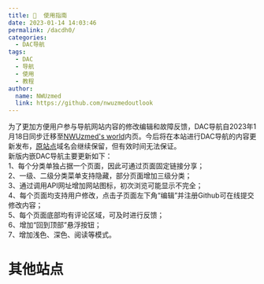 ```yaml
---
title: 📣  使用指南
date: 2023-01-14 14:03:46
permalink: /dacdh0/
categories: 
  - DAC导航
tags: 
  - DAC
  - 导航
  - 使用
  - 教程
author: 
  name: NWUzmed
  link: https://github.com/nwuzmedoutlook
---
```


为了更加方便用户参与导航网站内容的修改编辑和故障反馈，DAC导航自2023年1月18日同步迁移至[NWUzmed's world](https://ccus.cf/dacdh0/)内页。今后将在本站进行DAC导航的内容更新发布，[原站点](https://nwuzmed.ga/)域名会继续保留，但有效时间无法保证。<br>
新版内嵌DAC导航主要更新如下：<br>
1、每个分类单独占据一个页面，因此可通过页面固定链接分享；<br>
2、一级、二级分类菜单支持隐藏，部分页面增加三级分类；<br>
3、通过调用API网址增加网站图标，初次浏览可能显示不完全；<br>
4、每个页面均支持用户修改，点击子页面左下角“编辑”并注册Github可在线提交修改内容；<br>
5、每个页面底部均有评论区域，可及时进行反馈；<br>
6、增加“回到顶部”悬浮按钮；<br>
7、增加浅色、深色、阅读等模式。

<!-- more -->

# 其他站点
<ClientOnly>
  <Card :cardData="cardData0" :cardListSize=4 carTitlColor="#000" carHoverColor="#000" />
</ClientOnly>

<script>
export default {
  data() {
    return {
      cardData0: [
{id: "0", cardSrc: "https://nwu.icu/", cardImgSrc: "https://api.xinac.net/icon/?url=https://nwu.icu/", cardName: "NWU.ICU💊", cardContent: "课程评价、资源分享、 晨午检自动填报",},
{cardSrc: "http://youkox.top/", cardImgSrc: "https://api.xinac.net/icon/?url=http://youkox.top/", cardName: "youkox", cardContent: "未知介绍",},
{cardSrc: "https://nwu-auto-report.stdin.info/", cardImgSrc: "https://api.xinac.net/icon/?url=https://nwu-auto-report.stdin.info/", cardName: "NWU晨午检自动填报", cardContent: "晨午检自动填报网页版",},
{cardSrc: "https://sanqii.top/dailyup/login.html", cardImgSrc: "https://api.xinac.net/icon/?url=https://sanqii.top/dailyup/login.html", cardName: "晨午检填报", cardContent: "NWU晨午检自动填报",},
{cardSrc: "https://zhilongjia.github.io/NWU/", cardImgSrc: "https://api.xinac.net/icon/?url=https://zhilongjia.github.io/NWU/", cardName: "校园网络植物志", cardContent: "某校创项目，有意思",},
{cardSrc: "https://nwuca.github.io/", cardImgSrc: "https://api.xinac.net/icon/?url=https://nwuca.github.io/", cardName: "NWUCA", cardContent: "西北大学计算机协会",},
{cardSrc: "https://870751720.github.io/#/Resume", cardImgSrc: "https://api.xinac.net/icon/?url=https://870751720.github.io/#/Resume", cardName: "贺同学主页", cardContent: "西北大学 | 计算机科学与技术",},
{cardSrc: "https://chuanwise.github.io/", cardImgSrc: "https://api.xinac.net/icon/?url=https://chuanwise.github.io/", cardName: "椽窝", cardContent: "ChuanwiseHome",},
{cardSrc: "https://peigizhu.github.io/", cardImgSrc: "https://api.xinac.net/icon/?url=https://peigizhu.github.io/", cardName: "未知", cardContent: "Welcome - (・∀・(・∀・(・∀・*)",},
      ],
    };
  },
};
</script>
